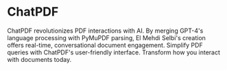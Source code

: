 # ChatPDF
ChatPDF revolutionizes PDF interactions with AI. By merging GPT-4's language processing with PyMuPDF parsing, El Mehdi Selbi's creation offers real-time, conversational document engagement. Simplify PDF queries with ChatPDF's user-friendly interface. Transform how you interact with documents today.
